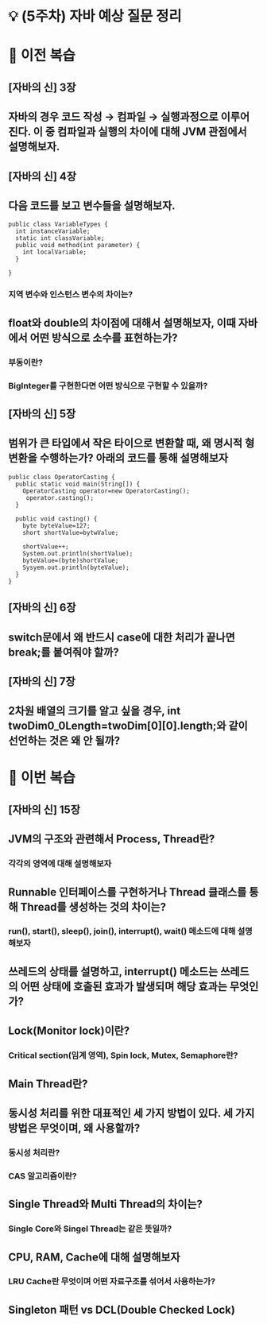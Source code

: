 # 💡 (5주차) 자바 예상 질문 정리

# 📜 이전 복습

## [자바의 신] 3장

## 자바의 경우 코드 작성 → 컴파일 → 실행과정으로 이루어진다. 이 중 컴파일과 실행의 차이에 대해 JVM 관점에서 설명해보자.

## [자바의 신] 4장

## 다음 코드를 보고 변수들을 설명해보자.

````
public class VariableTypes {
  int instanceVariable;
  static int classVariable;
  public void method(int parameter) {
    int localVariable;
  }

}
````

### 지역 변수와 인스턴스 변수의 차이는?

## float와 double의 차이점에 대해서 설명해보자, 이때 자바에서 어떤 방식으로 소수를 표현하는가?

### 부동이란?

### BigInteger를 구현한다면 어떤 방식으로 구현할 수 있을까?

## [자바의 신] 5장

## 범위가 큰 타입에서 작은 타이으로 변환할 때, 왜 명시적 형변환을 수행하는가? 아래의 코드를 통해 설명해보자
````
public class OperatorCasting {
  public static void main(String[]) {
    OperatorCasting operator=new OperatorCasting();
     operator.casting();
  }
  
  public void casting() {
    byte byteValue=127;
    short shortValue=bytwValue;
    
    shortValue++;
    System.out.println(shortValue);
    byteValue=(byte)shortValue;
    Sysyem.out.println(byteValue);
  }
}
````

## [자바의 신] 6장

## switch문에서 왜 반드시 case에 대한 처리가 끝나면 break;를 붙여줘야 할까?

## [자바의 신] 7장

## 2차원 배열의 크기를 알고 싶을 경우, int twoDim0_0Length=twoDim[0][0].length;와 같이 선언하는 것은 왜 안 될까?

# 📜 이번 복습

## [자바의 신] 15장

## JVM의 구조와 관련해서 Process, Thread란?

### 각각의 영역에 대해 설명해보자

## Runnable 인터페이스를 구현하거나 Thread 클래스를 통해 Thread를 생성하는 것의 차이는?

### run(), start(), sleep(), join(), interrupt(), wait() 메소드에 대해 설명해보자

## 쓰레드의 상태를 설명하고, interrupt() 메소드는 쓰레드의 어떤 상태에 호출된 효과가 발생되며 해당 효과는 무엇인가?

## Lock(Monitor lock)이란?

### Critical section(임계 영역), Spin lock, Mutex, Semaphore란?

## Main Thread란?

## 동시성 처리를 위한 대표적인 세 가지 방법이 있다. 세 가지 방법은 무엇이며, 왜 사용할까?

### 동시성 처리란?

### CAS 알고리즘이란?

## Single Thread와 Multi Thread의 차이는?

### Single Core와 Singel Thread는 같은 뜻일까?

## CPU, RAM, Cache에 대해 설명해보자

### LRU Cache란 무엇이며 어떤 자료구조를 섞어서 사용하는가?

## Singleton 패턴 vs DCL(Double Checked Lock)
